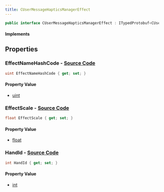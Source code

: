 ```yaml
---
title: CUserMessageHapticsManagerEffect
---
```


```csharp
public interface CUserMessageHapticsManagerEffect : ITypedProtobuf<CUserMessageHapticsManagerEffect>, INativeHandle, INetMessage<CUserMessageHapticsManagerEffect>, IDisposable
```

#### Implements

## Properties

### **EffectNameHashCode** - [Source Code](https://github.com/swiftly-solution/swiftlys2/blob/main/managed/src/SwiftlyS2.Generated/Protobufs/Interfaces/CUserMessageHapticsManagerEffect.cs#L21)

```csharp
uint EffectNameHashCode { get; set; }
```

#### Property Value

- [uint](https://learn.microsoft.com/dotnet/api/system.uint32)

### **EffectScale** - [Source Code](https://github.com/swiftly-solution/swiftlys2/blob/main/managed/src/SwiftlyS2.Generated/Protobufs/Interfaces/CUserMessageHapticsManagerEffect.cs#L24)

```csharp
float EffectScale { get; set; }
```

#### Property Value

- [float](https://learn.microsoft.com/dotnet/api/system.single)

### **HandId** - [Source Code](https://github.com/swiftly-solution/swiftlys2/blob/main/managed/src/SwiftlyS2.Generated/Protobufs/Interfaces/CUserMessageHapticsManagerEffect.cs#L18)

```csharp
int HandId { get; set; }
```

#### Property Value

- [int](https://learn.microsoft.com/dotnet/api/system.int32)

